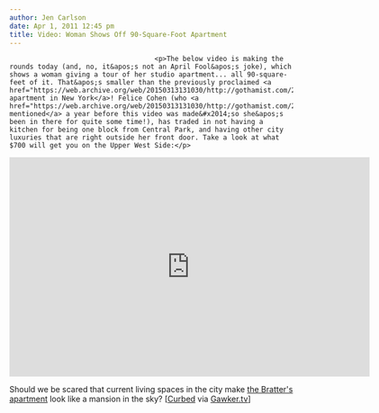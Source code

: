 ```yaml
---
author: Jen Carlson
date: Apr 1, 2011 12:45 pm
title: Video: Woman Shows Off 90-Square-Foot Apartment
---
```


	
										<p>The below video is making the rounds today (and, no, it&apos;s not an April Fool&apos;s joke), which shows a woman giving a tour of her studio apartment... all 90-square-feet of it. That&apos;s smaller than the previously proclaimed <a href="https://web.archive.org/web/20150313131030/http://gothamist.com/2009/12/07/small_apt.php">smallest apartment in New York</a>! Felice Cohen (who <a href="https://web.archive.org/web/20150313131030/http://gothamist.com/2009/12/14/more_of_the_citys_smallest_living_s.php">we mentioned</a> a year before this video was made&#x2014;so she&apos;s been in there for quite some time!), has traded in not having a kitchen for being one block from Central Park, and having other city luxuries that are right outside her front door. Take a look at what $700 will get you on the Upper West Side:</p>

<p><iframe title="YouTube video player" width="640" height="390" src="https://web.archive.org/web/20150313131030if_/http://www.youtube.com/embed/JZSdrtEqcHU" frameborder="0" allowfullscreen></iframe></p>

<p>Should we be scared that current living spaces in the city make <a href="https://web.archive.org/web/20150313131030/http://www.youtube.com/watch?v=x0fBOPPERGE">the Bratter&apos;s apartment</a> look like a mansion in the sky? [<a href="https://web.archive.org/web/20150313131030/http://ny.curbed.com/archives/2011/04/01/tour_of_90squarefoot_uws_apartment_lasts_a_surprising_5_minutes.php">Curbed</a> via <a href="https://web.archive.org/web/20150313131030/http://tv.gawker.com/#!5787773/this-woman-lives-in-a-90+square-foot-apartment-in-manhattan">Gawker.tv</a>]</p>					
										
									
				